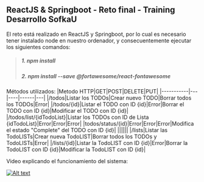 ## ReactJS & Springboot - Reto final - Training Desarrollo SofkaU

El reto está realizado en ReactJS y Springboot, por lo cual es necesario tener instalado node en nuestro ordenador, y consecuentemente ejecutar los siguientes comandos:
>##### 1. npm install
>##### 2. npm install --save @fortawesome/react-fontawesome

Métodos utilizados:
|Metodo HTTP|GET|POST|DELETE|PUT|
|-----------|---|----|------|---|
|/todos|Listar los TODOs|Crear nuevo TODO|Borrar todos los TODOs|Error|
|/todos/{id}|Listar el TODO con ID {id}|Error|Borrar el TODO con ID {id}|Modificar el TODO con ID {id}|
|/todos/list/{idTodoList}|Listar los TODOs con ID de Lista {idTodoList}|Error|Error|Error|
|todos/status/{id}|Error|Error|Error|Modifica el estado "Complete" del TODO con ID {id}|
||||||
|/lists|Listar las TodoLISTs|Crear nueva TodoLIST|Borrar todos los TODOs y TodoLISTs|Error|
|/lists/{id}|Listar la TodoLIST con ID {id}|Error|Borrar la TodoLIST con ID {id}|Modificar la TodoLIST con ID {id}|

Video explicando el funcionamiento del sistema:

[![Alt text](https://img.youtube.com/vi/0FNjZ4AG9Eo/0.jpg)](https://www.youtube.com/watch?v=0FNjZ4AG9Eo)